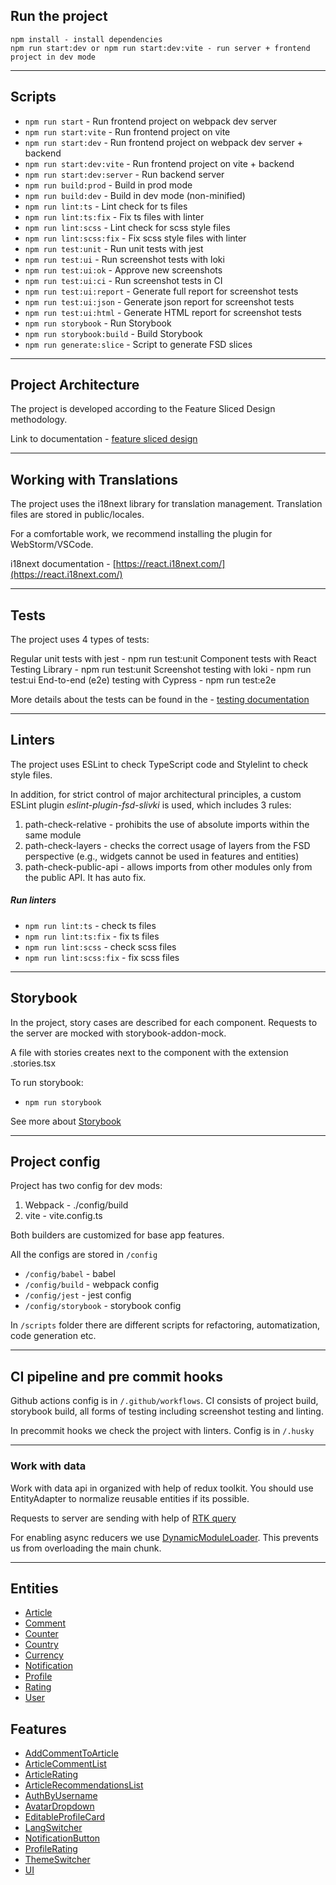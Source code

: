 ## Run the project

```
npm install - install dependencies
npm run start:dev or npm run start:dev:vite - run server + frontend project in dev mode
```

----

## Scripts

- `npm run start` - Run frontend project on webpack dev server
- `npm run start:vite` - Run frontend project on vite
- `npm run start:dev` - Run frontend project on webpack dev server + backend
- `npm run start:dev:vite` - Run frontend project on vite + backend
- `npm run start:dev:server` - Run backend server
- `npm run build:prod` - Build in prod mode
- `npm run build:dev` - Build in dev mode (non-minified)
- `npm run lint:ts` - Lint check for ts files
- `npm run lint:ts:fix` - Fix ts files with linter
- `npm run lint:scss` - Lint check for scss style files
- `npm run lint:scss:fix` - Fix scss style files with linter
- `npm run test:unit` - Run unit tests with jest
- `npm run test:ui` - Run screenshot tests with loki
- `npm run test:ui:ok` - Approve new screenshots
- `npm run test:ui:ci` - Run screenshot tests in CI
- `npm run test:ui:report` - Generate full report for screenshot tests
- `npm run test:ui:json` - Generate json report for screenshot tests
- `npm run test:ui:html` - Generate HTML report for screenshot tests
- `npm run storybook` - Run Storybook
- `npm run storybook:build` - Build Storybook
- `npm run generate:slice` - Script to generate FSD slices

----

## Project Architecture

The project is developed according to the Feature Sliced Design methodology.

Link to documentation - [feature sliced design](https://feature-sliced.design/docs/get-started/tutorial)

----

## Working with Translations

The project uses the i18next library for translation management.
Translation files are stored in public/locales.

For a comfortable work, we recommend installing the plugin for WebStorm/VSCode.

i18next documentation - [https://react.i18next.com/](https://react.i18next.com/)

----

## Tests

The project uses 4 types of tests:

Regular unit tests with jest - npm run test:unit
Component tests with React Testing Library - npm run test:unit
Screenshot testing with loki - npm run test:ui
End-to-end (e2e) testing with Cypress - npm run test:e2e

More details about the tests can be found in the - [testing documentation](/docs/tests.md)

----

## Linters

The project uses ESLint to check TypeScript code and Stylelint to check style files.

In addition, for strict control of major architectural principles, a custom ESLint plugin *eslint-plugin-fsd-slivki* is used, which includes 3 rules:

1) path-check-relative - prohibits the use of absolute imports within the same module
2) path-check-layers - checks the correct usage of layers from the FSD perspective (e.g., widgets cannot be used in features and entities)
3) path-check-public-api - allows imports from other modules only from the public API. It has auto fix.

##### Run linters
- `npm run lint:ts` - check ts files
- `npm run lint:ts:fix` - fix ts files
- `npm run lint:scss` - check scss files
- `npm run lint:scss:fix` - fix scss files

----
## Storybook

In the project, story cases are described for each component.
Requests to the server are mocked with storybook-addon-mock.

A file with stories creates next to the component with the extension .stories.tsx

To run storybook:
- `npm run storybook`

See more about [Storybook](/docs/storybook.md)

----

## Project config

Project has two config for dev mods:
1. Webpack - ./config/build
2. vite - vite.config.ts

Both builders are customized for base app features.

All the configs are stored in `/config`
- `/config/babel` - babel
- `/config/build` - webpack config
- `/config/jest` - jest config
- `/config/storybook` - storybook config

In `/scripts` folder there are different scripts for refactoring, automatization, code generation etc.

----

## CI pipeline and pre commit hooks

Github actions config is in `/.github/workflows`.
CI consists of project build, storybook build, all forms of testing including screenshot testing and linting.

In precommit hooks we check the project with linters. Config is in `/.husky`

----

### Work with data

Work with data api in organized with help of redux toolkit.
You should use EntityAdapter to normalize reusable entities if its possible.

Requests to server are sending with help of [RTK query](/src/shared/api/rtkApi.ts)

For enabling async reducers we use [DynamicModuleLoader](/src/shared/lib/components/DynamicModuleLoader/DynamicModuleLoader.tsx). This prevents us from overloading the main chunk.

----


## Entities

- [Article](/src/entities/Article)
- [Comment](/src/entities/Comment)
- [Counter](/src/entities/Counter)
- [Country](/src/entities/Country)
- [Currency](/src/entities/Currency)
- [Notification](/src/entities/Notification)
- [Profile](/src/entities/Profile)
- [Rating](/src/entities/Rating)
- [User](/src/entities/User)

## Features

- [AddCommentToArticle](/src/features/AddCommentToArticle)
- [ArticleCommentList](/src/features/ArticleCommentList)
- [ArticleRating](/src/features/ArticleRating)
- [ArticleRecommendationsList](/src/features/ArticleRecommendationsList)
- [AuthByUsername](/src/features/AuthByUsername)
- [AvatarDropdown](/src/features/AvatarDropdown)
- [EditableProfileCard](/src/features/EditableProfileCard)
- [LangSwitcher](/src/features/LangSwitcher)
- [NotificationButton](/src/features/NotificationButton)
- [ProfileRating](/src/features/ProfileRating)
- [ThemeSwitcher](/src/features/ThemeSwitcher)
- [UI](/src/features/UI)
